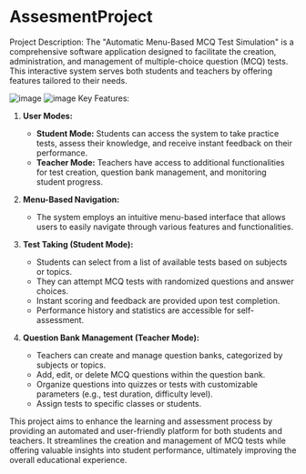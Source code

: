 # AssesmentProject
Project Description:
The "Automatic Menu-Based MCQ Test Simulation" is a comprehensive software application designed to facilitate the creation, administration, and management of multiple-choice question (MCQ) tests. This interactive system serves both students and teachers by offering features tailored to their needs.

![image](https://github.com/user-attachments/assets/4d4d0986-b152-493b-aaa5-bd87d95b11f5)
![image](https://github.com/user-attachments/assets/93c6d9ef-9295-4fd5-8e3f-1ad909d99db7)
Key Features:

1. **User Modes:**
   - **Student Mode:** Students can access the system to take practice tests, assess their knowledge, and receive instant feedback on their performance.
   - **Teacher Mode:** Teachers have access to additional functionalities for test creation, question bank management, and monitoring student progress.

3. **Menu-Based Navigation:**
   - The system employs an intuitive menu-based interface that allows users to easily navigate through various features and functionalities.

4. **Test Taking (Student Mode):**
   - Students can select from a list of available tests based on subjects or topics.
   - They can attempt MCQ tests with randomized questions and answer choices.
   - Instant scoring and feedback are provided upon test completion.
   - Performance history and statistics are accessible for self-assessment.

5. **Question Bank Management (Teacher Mode):**
   - Teachers can create and manage question banks, categorized by subjects or topics.
   - Add, edit, or delete MCQ questions within the question bank.
   - Organize questions into quizzes or tests with customizable parameters (e.g., test duration, difficulty level).
   - Assign tests to specific classes or students.

This project aims to enhance the learning and assessment process by providing an automated and user-friendly platform for both students and teachers. It streamlines the creation and management of MCQ tests while offering valuable insights into student performance, ultimately improving the overall educational experience.

